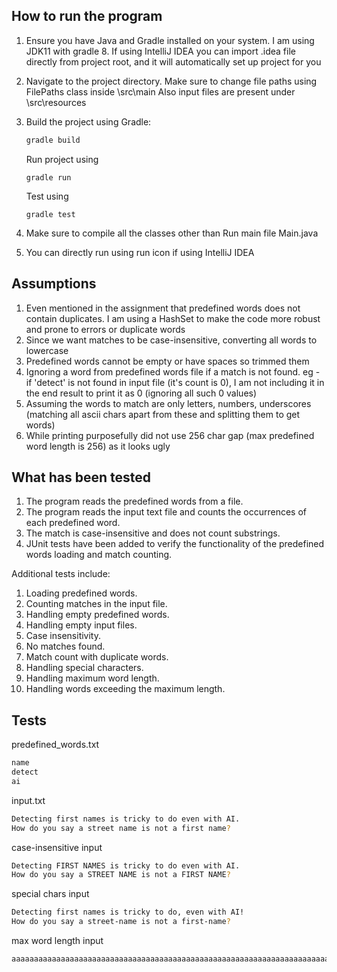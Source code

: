 ## How to run the program

1. Ensure you have Java and Gradle installed on your system. I am using JDK11 with gradle 8. If using IntelliJ IDEA you
   can import .idea file directly from project root, and it will automatically set up project for you
2. Navigate to the project directory. Make sure to change file paths using FilePaths class inside \src\main
   Also input files are present under \src\resources
3. Build the project using Gradle:
   ```sh
   gradle build
   ```
   
   Run project using
   ```
   gradle run
   ```
   
   Test using
   ```
   gradle test
   ```
4. Make sure to compile all the classes other than Run main file Main.java
5. You can directly run using run icon if using IntelliJ IDEA

## Assumptions

1. Even mentioned in the assignment that predefined words does not contain duplicates. I am using a HashSet to make the
   code more robust and prone to errors or duplicate words
2. Since we want matches to be case-insensitive, converting all words to lowercase
3. Predefined words cannot be empty or have spaces so trimmed them
4. Ignoring a word from predefined words file if a match is not found.
   eg - if 'detect' is not found in input file (it's count is 0), I am not including it in the end result to print it as
   0 (ignoring all such 0 values)
5. Assuming the words to match are only letters, numbers, underscores (matching all ascii chars apart from these and
   splitting them to get words)
6. While printing purposefully did not use 256 char gap (max predefined word length is 256) as it looks ugly


## What has been tested
1. The program reads the predefined words from a file.
2. The program reads the input text file and counts the occurrences of each predefined word.
3. The match is case-insensitive and does not count substrings.
4. JUnit tests have been added to verify the functionality of the predefined words loading and match counting.

Additional tests include:
1. Loading predefined words.
2. Counting matches in the input file.
3. Handling empty predefined words.
4. Handling empty input files.
5. Case insensitivity.
6. No matches found.
7. Match count with duplicate words.
8. Handling special characters.
9. Handling maximum word length.
10. Handling words exceeding the maximum length.


## Tests

predefined_words.txt

   ```sh
   name
   detect
   ai
   ```

input.txt

```sh
Detecting first names is tricky to do even with AI.
How do you say a street name is not a first name?
```

case-insensitive input

```sh
Detecting FIRST NAMES is tricky to do even with AI.
How do you say a STREET NAME is not a FIRST NAME?
```

special chars input

```sh
Detecting first names is tricky to do, even with AI!
How do you say a street-name is not a first-name?
```

max word length input

```sh
aaaaaaaaaaaaaaaaaaaaaaaaaaaaaaaaaaaaaaaaaaaaaaaaaaaaaaaaaaaaaaaaaaaaaaaaaaaaaaaaaaaaaaaaaaaaaaaaaaaaaaaaaaaaaaaaaaaaaaaaaaaaaaaaaaaaaaaaaaaaaaaaaaaaaaaaaaaaaaaaaaaaaaaaaaaaaaaaaaaaaaaaaaaaaaaaaaaaaaaaaaaaaaaaaaaaaaaaaaaaaaaaaaaaaaaaaaaaaaaaaaaaaaaaaaaaaaaa
```
